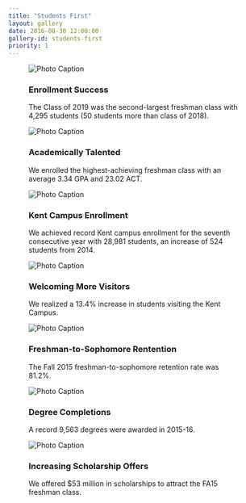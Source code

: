 ```yaml
---
title: "Students First"
layout: gallery
date: 2016-08-30 12:00:00
gallery-id: students-first
priority: 1
---
```

<figure class="gallery__item">
			  <img class="gallery__item__image" src="{{ site.url }}/assets/img/gallery/crop/Convocation1.jpg" alt="Photo Caption" />
			  <figcaption>
			    <h3 class="gallery-caption__title">Enrollment Success</h3>
			    <p class="gallery-caption__description">The Class of 2019 was the second-largest freshman class with 4,295 students (50 students more than class of 2018).</p>
			  </figcaption>
</figure>
<figure class="gallery__item">
			  <img class="gallery__item__image" src="{{ site.url }}/assets/img/gallery/crop/DKS.jpg" alt="Photo Caption" />
			  <figcaption>
			    <h3 class="gallery-caption__title">Academically Talented</h3>
			    <p class="gallery-caption__description">We enrolled the highest-achieving freshman class with an average 3.34 GPA and 23.02 ACT.</p>
			  </figcaption>
</figure>
<figure class="gallery__item">
			    <img class="gallery__item__image" src="{{ site.url }}/assets/img/gallery/crop/welcomeweek.jpg" alt="Photo Caption" />
			    <figcaption>
			      <h3 class="gallery-caption__title">Kent Campus Enrollment</h3>
			      <p class="gallery-caption__description">We achieved record Kent campus enrollment for the seventh consecutive year with 28,981 students, an increase of 524 students from 2014.</p>
			    </figcaption>
</figure>
<figure class="gallery__item">
			    <img class="gallery__item__image" src="{{ site.url }}/assets/img/gallery/crop/Tour.jpg" alt="Photo Caption" />
			    <figcaption>
			      <h3 class="gallery-caption__title">Welcoming More Visitors</h3>
			      <p class="gallery-caption__description">We realized a 13.4% increase in students visiting the Kent Campus.</p>
			    </figcaption>
</figure>
<figure class="gallery__item">
			    <img class="gallery__item__image" src="{{ site.url }}/assets/img/gallery/crop/kupitaSecond.jpg" alt="Photo Caption" />
			    <figcaption>
			      <h3 class="gallery-caption__title">Freshman-to-Sophomore Rentention</h3>
			      <p class="gallery-caption__description">The Fall 2015 freshman-to-sophomore retention rate was 81.2%.</p>
			    </figcaption>
</figure>
<figure class="gallery__item">
			    <img class="gallery__item__image" src="{{ site.url }}/assets/img/gallery/crop/Grad7.jpg" alt="Photo Caption" />
			    <figcaption>
			      <h3 class="gallery-caption__title">Degree Completions</h3>
			      <p class="gallery-caption__description">A record 9,563 degrees were awarded in 2015-16.</p>
			    </figcaption>
</figure>
<figure class="gallery__item">
			    <img class="gallery__item__image" src="{{ site.url }}/assets/img/gallery/crop/Kupita.jpg" alt="Photo Caption" />
			    <figcaption>
			      <h3 class="gallery-caption__title">Increasing Scholarship Offers</h3>
			      <p class="gallery-caption__description">We offered $53 million in scholarships to attract the FA15 freshman class.</p>
			    </figcaption>
</figure>
